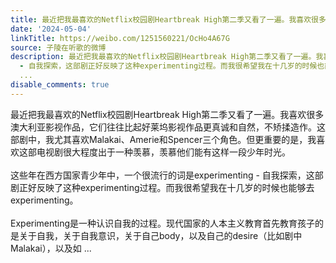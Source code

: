 ```yaml
---
title: 最近把我最喜欢的Netflix校园剧Heartbreak High第二季又看了一遍。我喜欢很多澳大利亚影视作品，它们往往比起好莱坞影视作品更真诚和自然，不矫揉造作。这部剧中...
date: '2024-05-04'
linkTitle: https://weibo.com/1251560221/OcHo4A67G
source: 子陵在听歌的微博
description: 最近把我最喜欢的Netflix校园剧Heartbreak High第二季又看了一遍。我喜欢很多澳大利亚影视作品，它们往往比起好莱坞影视作品更真诚和自然，不矫揉造作。这部剧中，我尤其喜欢Malakai、Amerie和Spencer三个角色。但更重要的是，我喜欢这部电视剧很大程度出于一种羡慕，羡慕他们能有这样一段少年时光。<br><br>这些年在西方国家青少年中，一个很流行的词是experimenting
  - 自我探索，这部剧正好反映了这种experimenting过程。而我很希望我在十几岁的时候也能够去experimenting。<br><br>Experimenting是一种认识自我的过程。现代国家的人本主义教育首先教育孩子的是关于自我，关于自我意识，关于自己body，以及自己的desire（比如剧中Malakai），以及如
  ...
disable_comments: true
---
```

最近把我最喜欢的Netflix校园剧Heartbreak High第二季又看了一遍。我喜欢很多澳大利亚影视作品，它们往往比起好莱坞影视作品更真诚和自然，不矫揉造作。这部剧中，我尤其喜欢Malakai、Amerie和Spencer三个角色。但更重要的是，我喜欢这部电视剧很大程度出于一种羡慕，羡慕他们能有这样一段少年时光。<br><br>这些年在西方国家青少年中，一个很流行的词是experimenting - 自我探索，这部剧正好反映了这种experimenting过程。而我很希望我在十几岁的时候也能够去experimenting。<br><br>Experimenting是一种认识自我的过程。现代国家的人本主义教育首先教育孩子的是关于自我，关于自我意识，关于自己body，以及自己的desire（比如剧中Malakai），以及如 ...